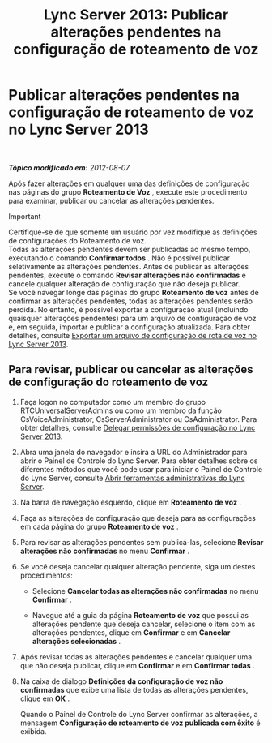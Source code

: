 ﻿---
title: 'Lync Server 2013: Publicar alterações pendentes na configuração de roteamento de voz'
TOCTitle: Publicar alterações pendentes na configuração de roteamento de voz
ms:assetid: ff941d0b-fb4b-47d2-b866-6d990ac66b81
ms:mtpsurl: https://technet.microsoft.com/pt-br/library/Gg413088(v=OCS.15)
ms:contentKeyID: 49308727
ms.date: 05/19/2016
mtps_version: v=OCS.15
ms.translationtype: HT
---

# Publicar alterações pendentes na configuração de roteamento de voz no Lync Server 2013

 

_**Tópico modificado em:** 2012-08-07_

Após fazer alterações em qualquer uma das definições de configuração nas páginas do grupo **Roteamento de Voz** , execute este procedimento para examinar, publicar ou cancelar as alterações pendentes.

> [!important]  
> Certifique-se de que somente um usuário por vez modifique as definições de configurações do Roteamento de voz.<br />Todas as alterações pendentes devem ser publicadas ao mesmo tempo, executando o comando <strong>Confirmar todos</strong> . Não é possível publicar seletivamente as alterações pendentes. Antes de publicar as alterações pendentes, execute o comando <strong>Revisar alterações não confirmadas</strong> e cancele qualquer alteração de configuração que não deseja publicar.<br />Se você navegar longe das páginas do grupo <strong>Roteamento de voz</strong> antes de confirmar as alterações pendentes, todas as alterações pendentes serão perdida. No entanto, é possível exportar a configuração atual (incluindo quaisquer alterações pendentes) para um arquivo de configuração de voz e, em seguida, importar e publicar a configuração atualizada. Para obter detalhes, consulte <a href="lync-server-2013-export-a-voice-route-configuration-file.md">Exportar um arquivo de configuração de rota de voz no Lync Server 2013</a>.

## Para revisar, publicar ou cancelar as alterações de configuração do roteamento de voz

1.  Faça logon no computador como um membro do grupo RTCUniversalServerAdmins ou como um membro da função CsVoiceAdministrator, CsServerAdministrator ou CsAdministrator. Para obter detalhes, consulte [Delegar permissões de configuração no Lync Server 2013](lync-server-2013-delegate-setup-permissions.md).

2.  Abra uma janela do navegador e insira a URL do Administrador para abrir o Painel de Controle do Lync Server. Para obter detalhes sobre os diferentes métodos que você pode usar para iniciar o Painel de Controle do Lync Server, consulte [Abrir ferramentas administrativas do Lync Server](lync-server-2013-open-lync-server-administrative-tools.md).

3.  Na barra de navegação esquerdo, clique em **Roteamento de voz** .

4.  Faça as alterações de configuração que deseja para as configurações em cada página do grupo **Roteamento de voz** .

5.  Para revisar as alterações pendentes sem publicá-las, selecione **Revisar alterações não confirmadas** no menu **Confirmar** .

6.  Se você deseja cancelar qualquer alteração pendente, siga um destes procedimentos:
    
      - Selecione **Cancelar todas as alterações não confirmadas** no menu **Confirmar** .
    
      - Navegue até a guia da página **Roteamento de voz** que possui as alterações pendente que deseja cancelar, selecione o item com as alterações pendentes, clique em **Confirmar** e em **Cancelar alterações selecionadas** .

7.  Após revisar todas as alterações pendentes e cancelar qualquer uma que não deseja publicar, clique em **Confirmar** e em **Confirmar todas** .

8.  Na caixa de diálogo **Definições da configuração de voz não confirmadas** que exibe uma lista de todas as alterações pendentes, clique em **OK** .
    
    Quando o Painel de Controle do Lync Server confirmar as alterações, a mensagem **Configuração de roteamento de voz publicada com êxito** é exibida.

